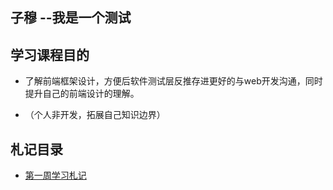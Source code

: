## 子穆  --我是一个测试



## 学习课程目的
- 了解前端框架设计，方便后软件测试层反推存进更好的与web开发沟通，同时提升自己的前端设计的理解。  

- （个人非开发，拓展自己知识边界）

## 札记目录
+ [第一周学习札记](01-自我学习-web第一周札记.md)

